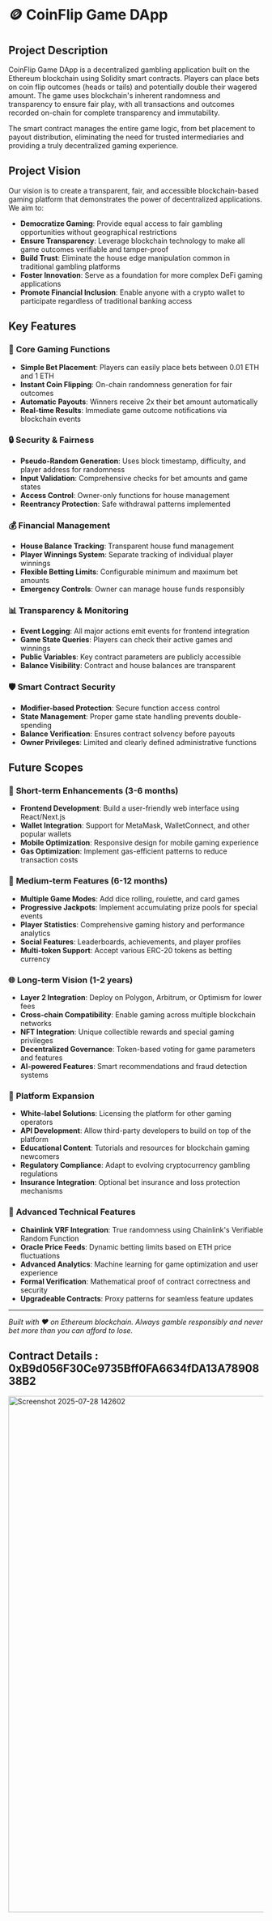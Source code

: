 # 🪙 CoinFlip Game DApp

## Project Description

CoinFlip Game DApp is a decentralized gambling application built on the Ethereum blockchain using Solidity smart contracts. Players can place bets on coin flip outcomes (heads or tails) and potentially double their wagered amount. The game uses blockchain's inherent randomness and transparency to ensure fair play, with all transactions and outcomes recorded on-chain for complete transparency and immutability.

The smart contract manages the entire game logic, from bet placement to payout distribution, eliminating the need for trusted intermediaries and providing a truly decentralized gaming experience.

## Project Vision

Our vision is to create a transparent, fair, and accessible blockchain-based gaming platform that demonstrates the power of decentralized applications. We aim to:

- **Democratize Gaming**: Provide equal access to fair gambling opportunities without geographical restrictions
- **Ensure Transparency**: Leverage blockchain technology to make all game outcomes verifiable and tamper-proof
- **Build Trust**: Eliminate the house edge manipulation common in traditional gambling platforms
- **Foster Innovation**: Serve as a foundation for more complex DeFi gaming applications
- **Promote Financial Inclusion**: Enable anyone with a crypto wallet to participate regardless of traditional banking access

## Key Features

### 🎯 **Core Gaming Functions**
- **Simple Bet Placement**: Players can easily place bets between 0.01 ETH and 1 ETH
- **Instant Coin Flipping**: On-chain randomness generation for fair outcomes
- **Automatic Payouts**: Winners receive 2x their bet amount automatically
- **Real-time Results**: Immediate game outcome notifications via blockchain events

### 🔒 **Security & Fairness**
- **Pseudo-Random Generation**: Uses block timestamp, difficulty, and player address for randomness
- **Input Validation**: Comprehensive checks for bet amounts and game states
- **Access Control**: Owner-only functions for house management
- **Reentrancy Protection**: Safe withdrawal patterns implemented

### 💰 **Financial Management**
- **House Balance Tracking**: Transparent house fund management
- **Player Winnings System**: Separate tracking of individual player winnings
- **Flexible Betting Limits**: Configurable minimum and maximum bet amounts
- **Emergency Controls**: Owner can manage house funds responsibly

### 📊 **Transparency & Monitoring**
- **Event Logging**: All major actions emit events for frontend integration
- **Game State Queries**: Players can check their active games and winnings
- **Public Variables**: Key contract parameters are publicly accessible
- **Balance Visibility**: Contract and house balances are transparent

### 🛡️ **Smart Contract Security**
- **Modifier-based Protection**: Secure function access control
- **State Management**: Proper game state handling prevents double-spending
- **Balance Verification**: Ensures contract solvency before payouts
- **Owner Privileges**: Limited and clearly defined administrative functions

## Future Scopes

### 🚀 **Short-term Enhancements (3-6 months)**
- **Frontend Development**: Build a user-friendly web interface using React/Next.js
- **Wallet Integration**: Support for MetaMask, WalletConnect, and other popular wallets
- **Mobile Optimization**: Responsive design for mobile gaming experience
- **Gas Optimization**: Implement gas-efficient patterns to reduce transaction costs

### 🌟 **Medium-term Features (6-12 months)**
- **Multiple Game Modes**: Add dice rolling, roulette, and card games
- **Progressive Jackpots**: Implement accumulating prize pools for special events
- **Player Statistics**: Comprehensive gaming history and performance analytics
- **Social Features**: Leaderboards, achievements, and player profiles
- **Multi-token Support**: Accept various ERC-20 tokens as betting currency

### 🌐 **Long-term Vision (1-2 years)**
- **Layer 2 Integration**: Deploy on Polygon, Arbitrum, or Optimism for lower fees
- **Cross-chain Compatibility**: Enable gaming across multiple blockchain networks
- **NFT Integration**: Unique collectible rewards and special gaming privileges
- **Decentralized Governance**: Token-based voting for game parameters and features
- **AI-powered Features**: Smart recommendations and fraud detection systems

### 🏢 **Platform Expansion**
- **White-label Solutions**: Licensing the platform for other gaming operators
- **API Development**: Allow third-party developers to build on top of the platform
- **Educational Content**: Tutorials and resources for blockchain gaming newcomers
- **Regulatory Compliance**: Adapt to evolving cryptocurrency gambling regulations
- **Insurance Integration**: Optional bet insurance and loss protection mechanisms

### 🔬 **Advanced Technical Features**
- **Chainlink VRF Integration**: True randomness using Chainlink's Verifiable Random Function
- **Oracle Price Feeds**: Dynamic betting limits based on ETH price fluctuations
- **Advanced Analytics**: Machine learning for game optimization and user experience
- **Formal Verification**: Mathematical proof of contract correctness and security
- **Upgradeable Contracts**: Proxy patterns for seamless feature updates

---

*Built with ❤️ on Ethereum blockchain. Always gamble responsibly and never bet more than you can afford to lose.*

## Contract Details : 0xB9d056F30Ce9735Bff0FA6634fDA13A7890838B2
<img width="1920" height="1020" alt="Screenshot 2025-07-28 142602" src="https://github.com/user-attachments/assets/6f72ae00-f518-4f56-a095-92f93d5b6879" />
